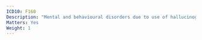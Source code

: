 ```yaml
---
ICD10: F160
Description: "Mental and behavioural disorders due to use of hallucinogens: Acute intoxication"
Matters: Yes
Weight: 1
---
```

